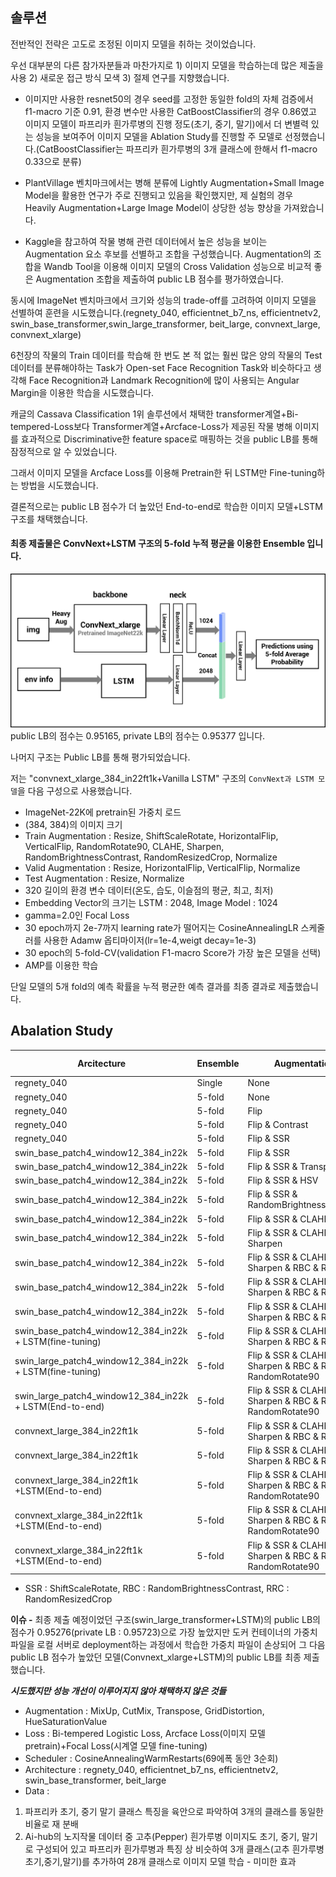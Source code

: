 ## 솔루션 

전반적인 전략은 고도로 조정된 이미지 모델을 취하는 것이었습니다.

우선 대부분의 다른 참가자분들과 마찬가지로 1) 이미지 모델을 학습하는데 많은 제출을 사용 2) 새로운 접근 방식 모색 3) 절제 연구를 지향했습니다.

* 이미지만 사용한 resnet50의 경우 seed를 고정한 동일한 fold의 자체 검증에서 f1-macro 기준 0.91, 환경 변수만 사용한 CatBoostClassifier의 경우 0.86였고 이미지 모델이 파프리카 흰가루병의 진행 정도(초기, 중기, 말기)에서 더 변별력 있는 성능을 보여주어 이미지 모델을 Ablation Study를 진행할 주 모델로 선정했습니다.(CatBoostClassifier는 파프리카 흰가루병의 3개 클래스에 한해서 f1-macro 0.33으로 분류)

* PlantVillage 벤치마크에서는 병해 분류에 Lightly Augmentation+Small Image Model을 활용한 연구가 주로 진행되고 있음을 확인했지만, 제 실험의 경우 Heavily Augmentation+Large Image Model이 상당한 성능 향상을 가져왔습니다.

* Kaggle을 참고하여 작물 병해 관련 데이터에서 높은 성능을 보이는 Augmentation 요소 후보를 선별하고 조합을 구성했습니다. Augmentation의 조합을 Wandb Tool을 이용해 이미지 모델의 Cross Validation 성능으로 비교적 좋은 Augmentation 조합을 제출하여 public LB 점수를 평가하였습니다.

동시에 ImageNet 벤치마크에서 크기와 성능의 trade-off를 고려하여 이미지 모델을 선별하여 훈련을 시도했습니다.(regnety_040, efficientnet_b7_ns, efficientnetv2, swin_base_transformer,swin_large_transformer, beit_large, convnext_large, convnext_xlarge)

6천장의 작물의 Train 데이터를 학습해 한 번도 본 적 없는 훨씬 많은 양의 작물의 Test 데이터를 분류해야하는 Task가 Open-set Face Recognition Task와 비슷하다고 생각해 Face Recognition과 Landmark Recognition에 많이 사용되는 Angular Margin을 이용한 학습을 시도했습니다.

캐글의 Cassava Classification 1위 솔루션에서 채택한 transformer계열+Bi-tempered-Loss보다 Transformer계열+Arcface-Loss가 제공된 작물 병해 이미지를 효과적으로 Discriminative한 feature space로 매핑하는 것을 public LB를 통해 잠정적으로 알 수 있었습니다.

그래서 이미지 모델을 Arcface Loss를 이용해 Pretrain한 뒤 LSTM만 Fine-tuning하는 방법을 시도했습니다.

결론적으로는 public LB 점수가 더 높았던 End-to-end로 학습한 이미지 모델+LSTM 구조를 채택했습니다. 

#### 최종 제출물은 ConvNext+LSTM 구조의 5-fold 누적 평균을 이용한 Ensemble 입니다.
![figure](https://github.com/glee1228/LG_Plant_Disease_Diagnosis/blob/main/solution/figure.png) 
public LB의 점수는 0.95165, private LB의 점수는 0.95377 입니다.

나머지 구조는 Public LB를 통해 평가되었습니다.

저는 "convnext_xlarge_384_in22ft1k+Vanilla LSTM" 구조의 ```ConvNext과 LSTM 모델```을 다음 구성으로 사용했습니다.

* ImageNet-22K에 pretrain된 가중치 로드
* (384, 384)의 이미지 크기
* Train Augmentation : Resize, ShiftScaleRotate, HorizontalFlip, VerticalFlip, RandomRotate90, CLAHE, Sharpen, RandomBrightnessContrast, RandomResizedCrop, Normalize
* Valid Augmentation : Resize, HorizontalFlip, VerticalFlip, Normalize
* Test Augmentation : Resize, Normalize
* 320 길이의 환경 변수 데이터(온도, 습도, 이슬점의 평균, 최고, 최저)
* Embedding Vector의 크기는 LSTM : 2048, Image Model : 1024
* gamma=2.0인 Focal Loss
* 30 epoch까지 2e-7까지 learning rate가 떨어지는 CosineAnnealingLR 스케줄러를 사용한 Adamw 옵티마이저(lr=1e-4,weigt decay=1e-3)
* 30 epoch의 5-fold-CV(validation F1-macro Score가 가장 높은 모델을 선택)
* AMP를 이용한 학습


단일 모델의 5개 fold의 예측 확률을 누적 평균한 예측 결과를 최종 결과로 제출했습니다.

## Abalation Study

Arcitecture	| Ensemble	| Augmentation |	Loss	 | public LB |	private LB | note |
---- |  ---- | ---- | ---- | ----  |---- |----
regnety_040  |	Single  |	None	 | CE  | 	0.91144 | 	-
regnety_040  |	5-fold  |	None	 | CE  | 	0.92673 | 	-  | + 0.015
regnety_040  |	5-fold  |	Flip	 | CE  | 	0.91809 | 	-
regnety_040  |	5-fold  |	Flip & Contrast	 | CE  | 	0.92431 | 	-
regnety_040  |	5-fold  |	Flip & SSR	 | CE  | 	0.91624 | 	-
swin_base_patch4_window12_384_in22k  |	5-fold  |	Flip & SSR	 | bi-tempered  | 	0.94607 | 	-  | + 0.03
swin_base_patch4_window12_384_in22k  |	5-fold |	Flip & SSR & Transpose	 | bi-tempered  | 	0.94169 | 	-
swin_base_patch4_window12_384_in22k  |	5-fold  |	Flip & SSR & HSV | bi-tempered  | 	0.94080 | 	-
swin_base_patch4_window12_384_in22k  |	5-fold  |	Flip & SSR & RandomBrightnessContrast | bi-tempered  | 	0.94592 | 	-
swin_base_patch4_window12_384_in22k  |	5-fold  |	Flip & SSR & CLAHE | bi-tempered  | 	0.94641 | 	-
swin_base_patch4_window12_384_in22k  |	5-fold  |	Flip & SSR & CLAHE & Sharpen | bi-tempered  | 	0.94389 | 	-
swin_base_patch4_window12_384_in22k  |	5-fold  |	Flip & SSR & CLAHE & Sharpen & RBC & RRC | bi-tempered  | 	0.94771 | -  | + 0.02
swin_base_patch4_window12_384_in22k  |	5-fold  |	Flip & SSR & CLAHE & Sharpen & RBC & RRC | CE  | 	0.9487 | -  | + 0.01
swin_base_patch4_window12_384_in22k  |	5-fold  |	Flip & SSR & CLAHE & Sharpen & RBC & RRC | Arcface  | 	0.94952 | 	-  | + 0.01
swin_base_patch4_window12_384_in22k + LSTM(fine-tuning)  |	5-fold  |	Flip & SSR & CLAHE & Sharpen & RBC & RRC | Arcface+Focal  | 	0.95093 | 	-  | + 0.01
swin_large_patch4_window12_384_in22k + LSTM(fine-tuning)  |	5-fold  |	Flip & SSR & CLAHE & Sharpen & RBC & RRC & RandomRotate90 | Arcface+Focal  | 	0.94372 | 	-
swin_large_patch4_window12_384_in22k + LSTM(End-to-end)  |	5-fold  |	Flip & SSR & CLAHE & Sharpen & RBC & RRC & RandomRotate90  | Focal  | 	0.95276 | 	0.95723 | + 0.02  (Best)
convnext_large_384_in22ft1k  |	5-fold  |	Flip & SSR & CLAHE & Sharpen & RBC & RRC | bi-tempered  | 	0.94918 | 	-
convnext_large_384_in22ft1k  |	5-fold  |	Flip & SSR & CLAHE & Sharpen & RBC & RRC | CE  | 	0.94949 | 	-
convnext_large_384_in22ft1k  +LSTM(End-to-end)  |	5-fold  |	Flip & SSR & CLAHE & Sharpen & RBC & RRC & RandomRotate90| Focal  | 	0.94996 | 	-
convnext_xlarge_384_in22ft1k  +LSTM(End-to-end)  |	5-fold  |	Flip & SSR & CLAHE & Sharpen & RBC & RRC & RandomRotate90 | Focal  | 	0.95165 | 	0.95377 | Submission
convnext_xlarge_384_in22ft1k  +LSTM(End-to-end)  |	5-fold  |	Flip & SSR & CLAHE & Sharpen & RBC & RRC & RandomRotate90 | Focal  | 	0.95431 | 	0.95553 | Unofficial

* SSR : ShiftScaleRotate, RBC : RandomBrightnessContrast, RRC : RandomResizedCrop

**이슈 -**
최종 제출 예정이었던 구조(swin_large_transformer+LSTM)의 public LB의 점수가 0.95276(private LB : 0.95723)으로 가장 높았지만 도커 컨테이너의 가중치 파일을 로컬 서버로 deployment하는 과정에서 학습한 가중치 파일이 손상되어 그 다음 public LB 점수가 높았던 모델(Convnext_xlarge+LSTM)의 public LB를 최종 제출했습니다.

***시도했지만 성능 개선이 이루어지지 않아 채택하지 않은 것들***
* Augmentation : MixUp, CutMix, Transpose, GridDistortion, HueSaturationValue
* Loss : Bi-tempered Logistic Loss, Arcface Loss(이미지 모델 pretrain)+Focal Loss(시계열 모델 fine-tuning)
* Scheduler : CosineAnnealingWarmRestarts(69에폭 동안 3순회)
* Architecture : regnety_040, efficientnet_b7_ns, efficientnetv2, swin_base_transformer, beit_large
* Data :
1. 파프리카 초기, 중기 말기 클래스 특징을 육안으로 파악하여 3개의 클래스를 동일한 비율로 재 분배 
2. Ai-hub의 노지작물 데이터 중 고추(Pepper) 흰가루병 이미지도 초기, 중기, 말기로 구성되어 있고 파프리카 흰가루병과 특징 상 비슷하여 3개 클래스(고추 흰가루병 초기,중기,말기)를 추가하여 28개 클래스로 이미지 모델 학습 - 미미한 효과









